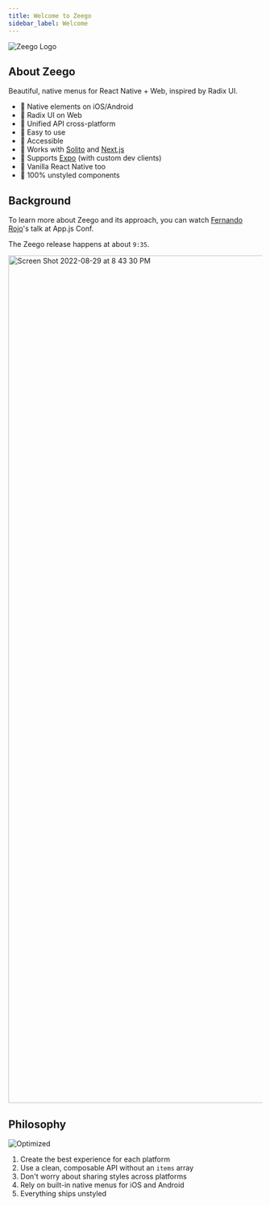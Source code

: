 ```yaml
---
title: Welcome to Zeego
sidebar_label: Welcome
---
```


![Zeego Logo](/img/og.svg)

## About Zeego

Beautiful, native menus for React Native + Web, inspired by Radix UI.

- 🛫 Native elements on iOS/Android
- 🕺 Radix UI on Web
- 🌲 Unified API cross-platform
- 🎸 Easy to use
- 🥳 Accessible
- 🌊 Works with [Solito](/start#solito) and [Next.js](/start#nextjs)
- 🤖 Supports [Expo](/start#expo) (with custom dev clients)
- 🍦 Vanilla React Native too
- 🎨 100% unstyled components

## Background

To learn more about Zeego and its approach, you can watch [Fernando Rojo](https://twitter.com/FernandoTheRojo)'s talk at App.js Conf.

The Zeego release happens at about `9:35`.

<a href="https://www.youtube.com/watch?v=0FfvIuSouTU" target="_blank">
<img width="1681" alt="Screen Shot 2022-08-29 at 8 43 30 PM" src="https://user-images.githubusercontent.com/13172299/187323254-77b33470-92c8-439a-a22b-fef7b99e93da.png" />
</a>

## Philosophy

![Optimized](/img/Philosophy.png)

1. Create the best experience for each platform
2. Use a clean, composable API without an `items` array
3. Don't worry about sharing styles across platforms
4. Rely on built-in native menus for iOS and Android
5. Everything ships unstyled

